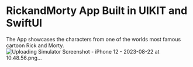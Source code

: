 # RickandMorty App Built in UIKIT and SwiftUI

The App showcases the characters from one of the worlds most famous cartoon Rick and Morty.
![Uploading Simulator Screenshot - iPhone 12 - 2023-08-22 at 10.48.56.png…]()
